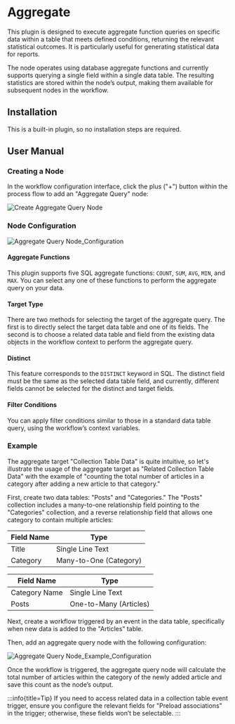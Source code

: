 # Aggregate

<PluginInfo name="workflow-aggregate" link="/handbook/workflow-aggregate"></PluginInfo>

This plugin is designed to execute aggregate function queries on specific data within a table that meets defined conditions, returning the relevant statistical outcomes. It is particularly useful for generating statistical data for reports.

The node operates using database aggregate functions and currently supports querying a single field within a single data table. The resulting statistics are stored within the node’s output, making them available for subsequent nodes in the workflow.

## Installation

This is a built-in plugin, so no installation steps are required.

## User Manual

### Creating a Node

In the workflow configuration interface, click the plus ("+") button within the process flow to add an "Aggregate Query" node:

![Create Aggregate Query Node](https://static-docs.nocobase.com/7f9d806ebf5064f80c30f8b67f316f0f.png)

### Node Configuration

![Aggregate Query Node_Configuration](https://static-docs.nocobase.com/57362f747b9992230567c6bb5e986fd2.png)

#### Aggregate Functions

This plugin supports five SQL aggregate functions: `COUNT`, `SUM`, `AVG`, `MIN`, and `MAX`. You can select any one of these functions to perform the aggregate query on your data.

#### Target Type

There are two methods for selecting the target of the aggregate query. The first is to directly select the target data table and one of its fields. The second is to choose a related data table and field from the existing data objects in the workflow context to perform the aggregate query.

#### Distinct

This feature corresponds to the `DISTINCT` keyword in SQL. The distinct field must be the same as the selected data table field, and currently, different fields cannot be selected for the distinct and target fields.

#### Filter Conditions

You can apply filter conditions similar to those in a standard data table query, using the workflow’s context variables.

### Example

The aggregate target "Collection Table Data" is quite intuitive, so let's illustrate the usage of the aggregate target as "Related Collection Table Data" with the example of "counting the total number of articles in a category after adding a new article to that category."

First, create two data tables: "Posts" and "Categories." The "Posts" collection includes a many-to-one relationship field pointing to the "Categories" collection, and a reverse relationship field that allows one category to contain multiple articles:

| Field Name        | Type               |
| ----------------- | ------------------ |
| Title             | Single Line Text   |
| Category          | Many-to-One (Category) |

| Field Name    | Type               |
|---------------| ------------------ |
| Category Name | Single Line Text   |
| Posts         | One-to-Many (Articles) |

Next, create a workflow triggered by an event in the data table, specifically when new data is added to the "Articles" table.

Then, add an aggregate query node with the following configuration:

![Aggregate Query Node_Example_Configuration](https://static-docs.nocobase.com/542272e638c6c0a567373d1b37ddda78.png)

Once the workflow is triggered, the aggregate query node will calculate the total number of articles within the category of the newly added article and save this count as the node’s output.

:::info{title=Tip}
If you need to access related data in a collection table event trigger, ensure you configure the relevant fields for "Preload associations" in the trigger; otherwise, these fields won’t be selectable.
:::
